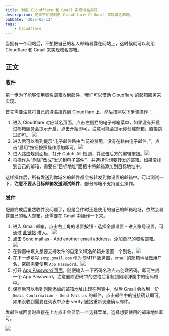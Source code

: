 ```yaml
---
title: 利用 Cloudflare 和 Gmail 实现域名邮箱
description: 记录下如何利用 Cloudflare 和 Gmail 实现域名邮箱。
pubDate: '2025-03-13'
tags:
    - Cloudflare
---
```


当拥有一个网站后，不想把自己的私人邮箱暴露在网站上，这时候就可以利用 Cloudflare 和 Gmail 来实现域名邮箱。

## 正文

### 收件

第一步为了能够使用域名邮箱收到邮件，我们可以借助 Cloudflare 的邮箱服务来实现。

首先需要注意将自己的域名挂靠到 Cloudflare 上，然后按照以下步骤操作：

1. 进入 Cloudflare 对应域名页面，点击左侧栏的电子邮箱菜单，如果没有开启过邮箱服务会提示开启，点击开始即可。注意可能会提示你创建邮箱，直接跳过即可。 ![](https://stg.heyfe.org/images/blog-cloudflare-gmail-1741839580945.png)
2. 进入后可以看到提示“电子邮件路由当前被禁用，没有在路由电子邮件。”，点击“启用”按钮按照操作添加即可。![](https://stg.heyfe.org/images/blog-cloudflare-gmail-1741839650545.png)
3. 进入路由规则面板，打开 Catch-All 规则，并点击后方的编辑按钮。![](https://stg.heyfe.org/images/blog-cloudflare-gmail-1741839799651.png)
4. 将操作从“删除”改成“发送到电子邮件”，并选择你想要转发的邮箱。如果没找到自己的邮箱，需要在“目标地址”面板中将邮箱添加到目标地址中。

这样操作后，所有发送到你域名的邮件都会被转发到你设置的邮箱中。可以测试一下，**注意不要从目标邮箱发送测试邮件**，部分邮箱不支持这么操作。

### 发件

配置完成后虽然收件没问题了，但是会件时还是使用的自己的邮箱地址，依然会暴露自己的私人邮箱。还需要在 Gmail 中操作一下来。

1. 进入 Gmail 邮箱，点击右上角的设置按钮 - 选择全部设置 - 进入账号设置，可通过 [此链接](https://mail.google.com/mail/u/0/#settings/accounts) 进入。 ![](https://stg.heyfe.org/images/blog-cloudflare-gmail-1741840206290.png)
2. 点击 Send mail as - Add another email address，添加自己的域名邮箱。 ![](https://stg.heyfe.org/images/blog-cloudflare-gmail-1741840375655.png)
3. 在弹窗中填入想要支持发件的自定义域名邮箱并设置一个别名。![](https://stg.heyfe.org/images/blog-cloudflare-gmail-1741840456244.png)
4. 在下一步填写 `smtp.gmail.com` 作为 SMTP 服务器，email 的邮箱地址做用户名，密码需要使用 `App Password`。![](https://stg.heyfe.org/images/blog-cloudflare-gmail-1741840559476.png)
5. 打开 [App Password 页面](https://security.google.com/settings/security/apppasswords)，随便输入一下密码名称点击创建密码，即可生成一个 App Password。注意删除密码中的空格后复制到刚刚弹窗中的密码框中。
6. 保存后可以看到刚刚添加的邮箱地址出现在列表中，然后 Gmail 会收到一份 `Gmail Confirmation - Send Mail as` 的邮件，点击邮件中的链接确认即可。如果没收到需要在列表中点击 verify 链接重新发送确认邮件。

发邮件或回复时直接在上方点击会显示一个选择菜单，选择想要使用的邮箱地址即可。

![](https://stg.heyfe.org/images/blog-cloudflare-gmail-1741840931658.png)